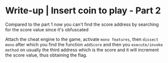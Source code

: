 # Write-up | Insert coin to play - Part 2

Compared to the part 1 now you can't find the score address by searching for the score value since it's obfuscated

Attach the cheat engine to the game, activate `mono features`, then `dissect mono` after which you find the function `addScore` and then you `execute/invoke method` on usually the third address which is the score and it will increment the score value, thus obtaining the flag.